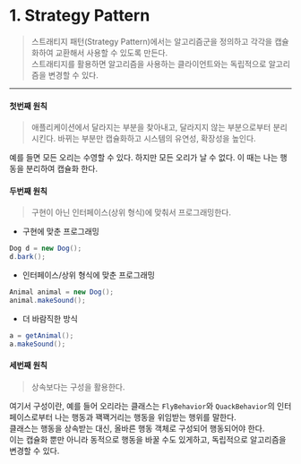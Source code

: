# 1. Strategy Pattern
> 스트래티지 패턴(Strategy Pattern)에서는 알고리즘군을 정의하고 각각을 캡슐화하여 교환해서 사용할 수 있도록 만든다.  
> 스트래티지를 활용하면 알고리즘을 사용하는 클라이언트와는 독립적으로 알고리즘을 변경할 수 있다.

---

#### 첫번째 원칙
> 애플리케이션에서 달라지는 부분을 찾아내고, 달라지지 않는 부분으로부터 분리시킨다. 바뀌는 부분만 캡슐화하고 시스템의 유연성, 확장성을 높인다.  

예를 들면 모든 오리는 수영할 수 있다. 하지만 모든 오리가 날 수 없다. 이 때는 나는 행동을 분리하여 캡슐화 한다.

#### 두번째 원칙
>구현이 아닌 인터페이스(상위 형식)에 맞춰서 프로그래밍한다.  

- 구현에 맞춘 프로그래밍
```java
Dog d = new Dog();
d.bark();
```

- 인터페이스/상위 형식에 맞춘 프로그래밍 
```java
Animal animal = new Dog();
animal.makeSound();
```

- 더 바람직한 방식
```java
a = getAnimal();
a.makeSound();
```

#### 세번째 원칙
> 상속보다는 구성을 활용한다.  

여기서 구성이란, 예를 들어 오리라는 클래스는 `FlyBehavior`와 `QuackBehavior`의 인터페이스로부터 나는 행동과 꽥꽥거리는 행동을 위임받는 행위를 말한다.  
클래스는 행동을 상속받는 대신, 올바른 행동 객체로 구성되어 행동되어야 한다.  
이는 캡슐화 뿐만 아니라 동적으로 행동을 바꿀 수도 있게하고, 독립적으로 알고리즘을 변경할 수 있다.
